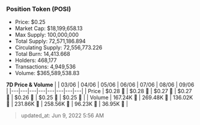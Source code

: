 
  ### Position Token (POSI)
  - Price: $0.25
  - Market Cap: $18,199,658.13
  - Max Supply: 100,000,000
  - Total Supply: 72,571,186.894
  - Circulating Supply: 72,556,773.226
  - Total Burn: 14,413.668
  - Holders: 468,177
  - Transactions: 4,949,536
  - Volume: $365,589,538.83

  **7D Price & Volume**
  | | 03&#x2F;06 | 04&#x2F;06 | 05&#x2F;06 | 06&#x2F;06 | 07&#x2F;06 | 08&#x2F;06 | 09&#x2F;06 |
  |---|---|---|---|---|---|---|---|
  | Price | $0.28 🔻 | $0.28 🔻 | $0.27 🔻 | $0.27 🔻 | $0.26 🔻 | $0.25 🔻 | $0.25 🔻 |
  | Volume | 167.24K 🚀 | 269.48K 🚀 | 136.02K 🔻 | 231.86K 🚀 | 258.56K 🚀 | 96.23K 🔻 | 36.95K 🔻 |

  > updated_at: Jun 9, 2022 5:56 AM
